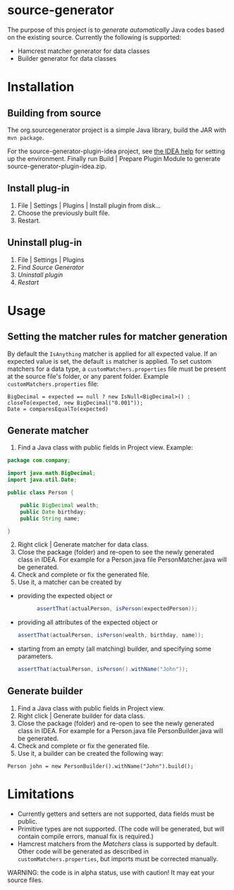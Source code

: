 # source-generator

The purpose of this project is to _generate automatically_ Java codes based on the existing
source. Currently the following is supported:
- Hamcrest matcher generator for data classes
- Builder generator for data classes

# Installation

## Building from source

The org.sourcegenerator project is a simple Java library, build the JAR with `mvn package`.

For the source-generator-plugin-idea project, see [the IDEA help](http://www.jetbrains.org/intellij/sdk/docs/basics/checkout_and_build_community.html)  for setting up the environment. Finally run Build | Prepare Plugin Module to generate source-generator-plugin-idea.zip.

## Install plug-in
1. File | Settings | Plugins | Install plugin from disk...
2. Choose the previously built file.
3. Restart.

## Uninstall plug-in
1. File | Settings | Plugins
2. Find _Source Generator_
3. _Uninstall plugin_
4. _Restart_

# Usage
## Setting the matcher rules for matcher generation
By default the `IsAnything` matcher is applied for all expected value. If an expected value is set, the default `is` matcher is applied. To set custom matchers for a data type, a
`customMatchers.properties` file must be present at the source file's folder, or any parent folder. Example `customMatchers.properties` file:
```
BigDecimal = expected == null ? new IsNull<BigDecimal>() : closeTo(expected, new BigDecimal("0.001"));
Date = comparesEqualTo(expected)
```

## Generate matcher
1. Find a Java class with public fields in Project view. Example:

 ```Java
 package com.company;

 import java.math.BigDecimal;
 import java.util.Date;

 public class Person {

     public BigDecimal wealth;
     public Date birthday;
     public String name;

 }
```
2. Right click | Generate matcher for data class.
3. Close the package (folder) and re-open to see the newly generated class in IDEA. For example for a Person.java file PersonMatcher.java will be generated.
4. Check and complete or fix the generated file.
5. Use it, a matcher can be created by
- providing the expected object or

  ```Java
        assertThat(actualPerson, isPerson(expectedPerson));
  ```
- providing all attributes of the expected object or

  ```Java
  assertThat(actualPerson, isPerson(wealth, birthday, name));
  ```
- starting from an empty (all matching) builder, and specifying some parameters.

  ```Java
  assertThat(actualPerson, isPerson().withName("John"));
  ```

## Generate builder

1. Find a Java class with public fields in Project view.
2. Right click | Generate builder for data class.
3. Close the package (folder) and re-open to see the newly generated class in IDEA. For example for a Person.java file PersonBuilder.java will be generated.
4. Check and complete or fix the generated file.
5. Use it, a builder can be created the following way:
  ```
  Person john = new PersonBuilder().withName("John").build();
  ```

# Limitations
- Currently getters and setters are not supported, data fields must be public.
- Primitive types are not supported. (The code will be generated, but will contain compile errors, manual fix is required.)
- Hamcrest matchers from the _Matchers_ class is supported by default. Other code will be generated as described in `customMatchers.properties`, but imports must be corrected manually.

WARNING: the code is in alpha status, use with caution! It may eat your source files.

